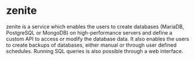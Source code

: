 # zenite

zenite is a service which enables the users to create databases (MariaDB, PostgreSQL or MongoDB) on high-performance servers and define a custom API to access or modify the database data. It also enables the users to create backups of databases, either manual or through user defined schedules. Running SQL queries is also possible through a web interface.
